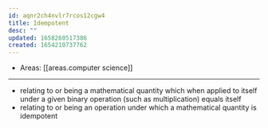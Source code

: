 ```yaml
---
id: aqnr2ch4nvlr7rcos12cgw4
title: Idempotent
desc: ""
updated: 1658260517386
created: 1654210737762
---
```


- Areas: [[areas.computer science]]

---

- relating to or being a mathematical quantity which when applied to itself under a given binary operation (such as multiplication) equals itself
- relating to or being an operation under which a mathematical quantity is idempotent
